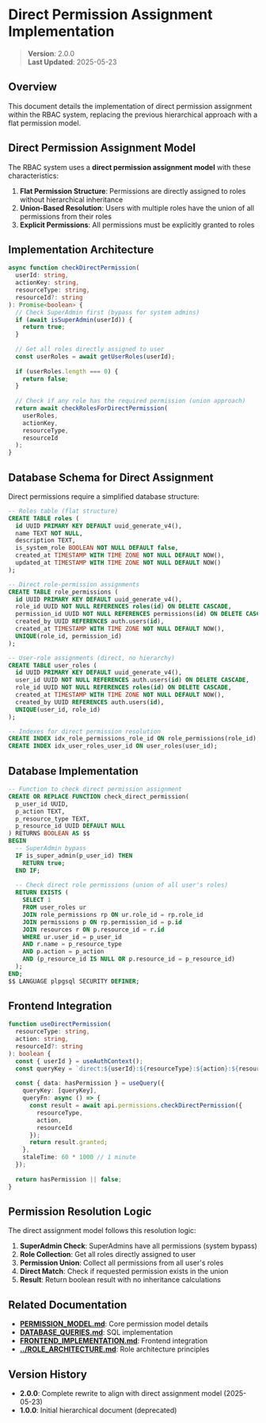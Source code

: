 
# Direct Permission Assignment Implementation

> **Version**: 2.0.0  
> **Last Updated**: 2025-05-23

## Overview

This document details the implementation of direct permission assignment within the RBAC system, replacing the previous hierarchical approach with a flat permission model.

## Direct Permission Assignment Model

The RBAC system uses a **direct permission assignment model** with these characteristics:

1. **Flat Permission Structure**: Permissions are directly assigned to roles without hierarchical inheritance
2. **Union-Based Resolution**: Users with multiple roles have the union of all permissions from their roles
3. **Explicit Permissions**: All permissions must be explicitly granted to roles

## Implementation Architecture

```typescript
async function checkDirectPermission(
  userId: string,
  actionKey: string,
  resourceType: string,
  resourceId?: string
): Promise<boolean> {
  // Check SuperAdmin first (bypass for system admins)
  if (await isSuperAdmin(userId)) {
    return true;
  }
  
  // Get all roles directly assigned to user
  const userRoles = await getUserRoles(userId);
  
  if (userRoles.length === 0) {
    return false;
  }
  
  // Check if any role has the required permission (union approach)
  return await checkRolesForDirectPermission(
    userRoles,
    actionKey,
    resourceType,
    resourceId
  );
}
```

## Database Schema for Direct Assignment

Direct permissions require a simplified database structure:

```sql
-- Roles table (flat structure)
CREATE TABLE roles (
  id UUID PRIMARY KEY DEFAULT uuid_generate_v4(),
  name TEXT NOT NULL,
  description TEXT,
  is_system_role BOOLEAN NOT NULL DEFAULT false,
  created_at TIMESTAMP WITH TIME ZONE NOT NULL DEFAULT NOW(),
  updated_at TIMESTAMP WITH TIME ZONE NOT NULL DEFAULT NOW()
);

-- Direct role-permission assignments
CREATE TABLE role_permissions (
  id UUID PRIMARY KEY DEFAULT uuid_generate_v4(),
  role_id UUID NOT NULL REFERENCES roles(id) ON DELETE CASCADE,
  permission_id UUID NOT NULL REFERENCES permissions(id) ON DELETE CASCADE,
  created_by UUID REFERENCES auth.users(id),
  created_at TIMESTAMP WITH TIME ZONE NOT NULL DEFAULT NOW(),
  UNIQUE(role_id, permission_id)
);

-- User-role assignments (direct, no hierarchy)
CREATE TABLE user_roles (
  id UUID PRIMARY KEY DEFAULT uuid_generate_v4(),
  user_id UUID NOT NULL REFERENCES auth.users(id) ON DELETE CASCADE,
  role_id UUID NOT NULL REFERENCES roles(id) ON DELETE CASCADE,
  created_at TIMESTAMP WITH TIME ZONE NOT NULL DEFAULT NOW(),
  created_by UUID REFERENCES auth.users(id),
  UNIQUE(user_id, role_id)
);

-- Indexes for direct permission resolution
CREATE INDEX idx_role_permissions_role_id ON role_permissions(role_id);
CREATE INDEX idx_user_roles_user_id ON user_roles(user_id);
```

## Database Implementation

```sql
-- Function to check direct permission assignment
CREATE OR REPLACE FUNCTION check_direct_permission(
  p_user_id UUID,
  p_action TEXT,
  p_resource_type TEXT,
  p_resource_id UUID DEFAULT NULL
) RETURNS BOOLEAN AS $$
BEGIN
  -- SuperAdmin bypass
  IF is_super_admin(p_user_id) THEN
    RETURN true;
  END IF;
  
  -- Check direct role permissions (union of all user's roles)
  RETURN EXISTS (
    SELECT 1
    FROM user_roles ur
    JOIN role_permissions rp ON ur.role_id = rp.role_id
    JOIN permissions p ON rp.permission_id = p.id
    JOIN resources r ON p.resource_id = r.id
    WHERE ur.user_id = p_user_id
    AND r.name = p_resource_type
    AND p.action = p_action
    AND (p_resource_id IS NULL OR p.resource_id = p_resource_id)
  );
END;
$$ LANGUAGE plpgsql SECURITY DEFINER;
```

## Frontend Integration

```typescript
function useDirectPermission(
  resourceType: string, 
  action: string,
  resourceId?: string
): boolean {
  const { userId } = useAuthContext();
  const queryKey = `direct:${userId}:${resourceType}:${action}:${resourceId || 'any'}`;
  
  const { data: hasPermission } = useQuery({
    queryKey: [queryKey],
    queryFn: async () => {
      const result = await api.permissions.checkDirectPermission({
        resourceType,
        action,
        resourceId
      });
      return result.granted;
    },
    staleTime: 60 * 1000 // 1 minute
  });
  
  return hasPermission || false;
}
```

## Permission Resolution Logic

The direct assignment model follows this resolution logic:

1. **SuperAdmin Check**: SuperAdmins have all permissions (system bypass)
2. **Role Collection**: Get all roles directly assigned to user
3. **Permission Union**: Collect all permissions from all user's roles
4. **Direct Match**: Check if requested permission exists in the union
5. **Result**: Return boolean result with no inheritance calculations

## Related Documentation

- **[PERMISSION_MODEL.md](PERMISSION_MODEL.md)**: Core permission model details
- **[DATABASE_QUERIES.md](DATABASE_QUERIES.md)**: SQL implementation
- **[FRONTEND_IMPLEMENTATION.md](FRONTEND_IMPLEMENTATION.md)**: Frontend integration
- **[../ROLE_ARCHITECTURE.md](../ROLE_ARCHITECTURE.md)**: Role architecture principles

## Version History

- **2.0.0**: Complete rewrite to align with direct assignment model (2025-05-23)
- **1.0.0**: Initial hierarchical document (deprecated)
